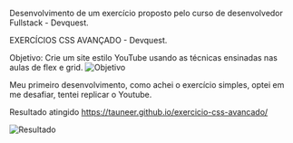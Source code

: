 Desenvolvimento de um exercício proposto pelo curso de desenvolvedor Fullstack - Devquest.



EXERCÍCIOS CSS AVANÇADO - Devquest.

Objetivo: Crie um site estilo YouTube usando as técnicas ensinadas nas aulas de flex e grid.
![Objetivo](https://github.com/user-attachments/assets/5f75ea15-6a8d-401f-bd5c-e1ecb7bfe10e)


Meu primeiro desenvolvimento, como achei o exercício simples, optei em me desafiar, tentei replicar o Youtube.

Resultado atingido
https://tauneer.github.io/exercicio-css-avancado/

![Resultado](https://github.com/user-attachments/assets/d6fe3a85-4a78-401e-9686-6c5bffb2a0f7)



